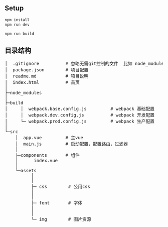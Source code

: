 ## Setup

``` bash
npm install
npm run dev
```

``` bash
npm run build
```

## 目录结构
<pre>
│  .gitignore          # 忽略无需git控制的文件  比如 node_modules
│  package.json        # 项目配置
│  readme.md           # 项目说明
│  index.html          # 首页
│
├─node_modules
│
├─build
│     │  webpack.base.config.js         # webpack 基础配置
│     │  webpack.dev.config.js          # webpack 开发配置
│     └─ webpack.prod.config.js         # webpack 生产配置
│
└─src
    │  app.vue         # 主vue
    │  main.js         # 启动配置，配置路由，过滤器
    │
    ├─components       # 组件
    │      index.vue
    │
    └─assets             
          │            
	      │
	      ├─ css 		# 公用css
    	  │
    	  │
    	  ├─ font 		# 字体
    	  │
    	  │
    	  └─ img 		# 图片资源
</pre>